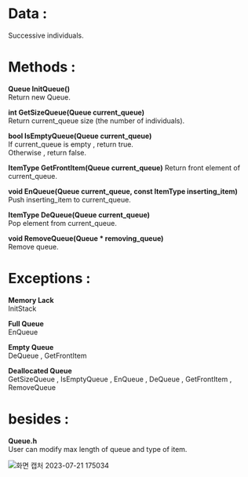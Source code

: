 # Data :   
   
Successive individuals.

   

# Methods :   

**Queue InitQueue()**   
Return new Queue.     

**int GetSizeQueue(Queue current_queue)**   
Return current_queue size (the number of individuals). 

**bool IsEmptyQueue(Queue current_queue)**   
If current_queue is empty , return true.     
Otherwise , return false.     

**ItemType GetFrontItem(Queue current_queue)**
Return front element of current_queue.     

**void EnQueue(Queue current_queue, const ItemType inserting_item)**
Push inserting_item to current_queue.       

**ItemType DeQueue(Queue current_queue)**     
Pop element from current_queue.     

**void RemoveQueue(Queue * removing_queue)**  
Remove queue.     

# Exceptions :

**Memory Lack**   
InitStack     

**Full Queue**   
EnQueue     

**Empty Queue**   
DeQueue , GetFrontItem      

**Deallocated Queue**   
GetSizeQueue , IsEmptyQueue , EnQueue , DeQueue , GetFrontItem , RemoveQueue      

# besides : 

**Queue.h**   
User can modify max length of queue and type of item.     

![화면 캡처 2023-07-21 175034](https://github.com/woo-in/DATA-STRUCTURES-Principles-and-Applications/assets/69314509/eb98d67d-18e0-4f6c-83f6-eddfc9fabbe8)

